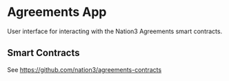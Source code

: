 # Agreements App

User interface for interacting with the Nation3 Agreements smart contracts.

## Smart Contracts

See https://github.com/nation3/agreements-contracts
